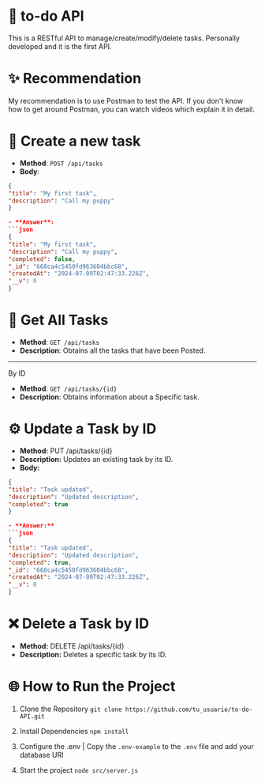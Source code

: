 # 🎈 to-do API

This is a RESTful API to manage/create/modify/delete tasks. Personally developed and it is the first API.

# ✨ Recommendation
My recommendation is to use Postman to test the API. If you don't know how to get around Postman, you can watch videos which explain it in detail.

# 🔋 Create a new task

- **Method**: `POST /api/tasks`
- **Body**:
 ```json
 {
 "title": "My first task",
 "description": "Call my puppy"
 }

- **Answer**:
 ```json
 {
 "title": "My first task",
 "description": "Call my puppy",
 "completed": false,
 "_id": "668ca4c5450fd963604bbc68",
 "createdAt": "2024-07-09T02:47:33.226Z",
 "__v": 0
 }
 ```
# 🥇 Get All Tasks

- **Method**: `GET /api/tasks`
- **Description**: Obtains all the tasks that have been Posted.

---

By ID
- **Method**: `GET /api/tasks/{id}`
- **Description**: Obtains information about a Specific task.

# ⚙ Update a Task by ID

- **Method:** PUT /api/tasks/{id}
- **Description:** Updates an existing task by its ID.
- **Body:**
 ```json
 {
 "title": "Task updated",
 "description": "Updated description",
 "completed": true
 }

- **Answer:**
 ```json
 {
 "title": "Task updated",
 "description": "Updated description",
 "completed": true,
 "_id": "668ca4c5450fd963604bbc68",
 "createdAt": "2024-07-09T02:47:33.226Z",
 "__v": 0
 }
 ```
# ❌ Delete a Task by ID

- **Method:** DELETE /api/tasks/{id}
- **Description:** Deletes a specific task by its ID.

# 🌐 How to Run the Project

1. Clone the Repository ```git clone https://github.com/tu_usuario/to-do-API.git```

2. Install Dependencies ``` npm install ```

3. Configure the .env | Copy the `.env-example` to the `.env` file and add your database URI

4. Start the project ``` node src/server.js ```